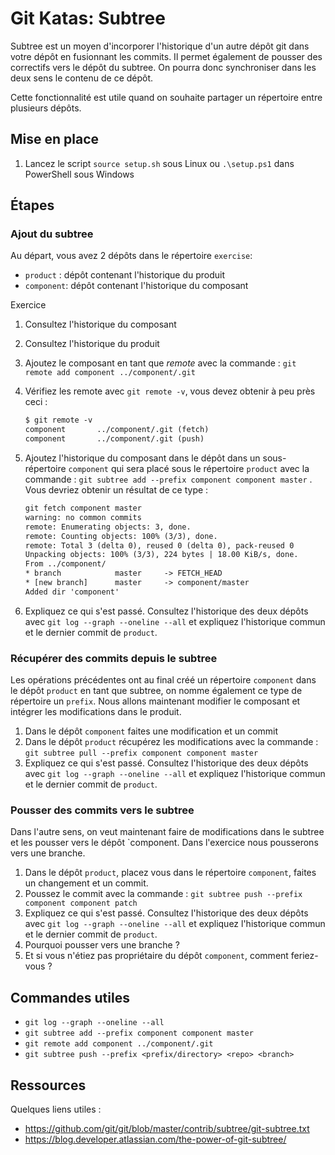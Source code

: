 # Git Katas: Subtree

Subtree est un moyen d'incorporer l'historique d'un autre dépôt git dans votre dépôt en fusionnant les commits. Il permet également de pousser des correctifs vers le dépôt du subtree. On pourra donc synchroniser dans les deux sens le contenu de ce dépôt.

Cette fonctionnalité est utile quand on souhaite partager un répertoire entre plusieurs dépôts.

## Mise en place

1. Lancez le script `source setup.sh` sous Linux ou `.\setup.ps1` dans PowerShell sous Windows

## Étapes

### Ajout du subtree

Au départ, vous avez 2 dépôts dans le répertoire `exercise`:

- `product` : dépôt contenant l'historique du produit
- `component`: dépôt contenant l'historique du composant

Exercice

1. Consultez l'historique du composant
1. Consultez l'historique du produit
1. Ajoutez le composant en tant que *remote* avec la commande : `git remote add component ../component/.git`
1. Vérifiez les remote avec `git remote -v`, vous devez obtenir à peu près ceci :

    ```txt
    $ git remote -v
    component       ../component/.git (fetch)
    component       ../component/.git (push)
    ```

1. Ajoutez l'historique du composant dans le dépôt dans un sous-répertoire `component` qui sera placé sous le répertoire `product` avec la commande : `git subtree add --prefix component component master` . Vous devriez obtenir un résultat de ce type :

    ```txt
    git fetch component master
    warning: no common commits
    remote: Enumerating objects: 3, done.
    remote: Counting objects: 100% (3/3), done.
    remote: Total 3 (delta 0), reused 0 (delta 0), pack-reused 0
    Unpacking objects: 100% (3/3), 224 bytes | 18.00 KiB/s, done.
    From ../component/
    * branch            master     -> FETCH_HEAD
    * [new branch]      master     -> component/master
    Added dir 'component'
    ```

1. Expliquez ce qui s'est passé. Consultez l'historique des deux dépôts avec `git log --graph --oneline --all` et expliquez l'historique commun et le dernier commit de `product`.

### Récupérer des commits depuis le subtree

Les opérations précédentes ont au final créé un répertoire `component` dans le dépôt `product` en tant que subtree, on nomme également ce type de répertoire un `prefix`. Nous allons maintenant modifier le composant et intégrer les modifications dans le produit.

1. Dans le dépôt `component` faites une modification et un commit
1. Dans le dépôt `product` récupérez les modifications avec la commande : `git subtree pull --prefix component component master`
1. Expliquez ce qui s'est passé. Consultez l'historique des deux dépôts avec `git log --graph --oneline --all` et expliquez l'historique commun et le dernier commit de `product`.

### Pousser des commits vers le subtree

Dans l'autre sens, on veut maintenant faire de modifications dans le subtree et les pousser vers le dépôt `component. Dans l'exercice nous pousserons vers une branche.

1. Dans le dépôt `product`, placez vous dans le répertoire `component`, faites un changement et un commit.
1. Poussez le commit avec la commande : `git subtree push --prefix component component patch`
1. Expliquez ce qui s'est passé. Consultez l'historique des deux dépôts avec `git log --graph --oneline --all` et expliquez l'historique commun et le dernier commit de `product`.
1. Pourquoi pousser vers une branche ?
1. Et si vous n'étiez pas propriétaire du dépôt `component`, comment feriez-vous ?

## Commandes utiles

* `git log --graph --oneline --all`
* `git subtree add --prefix component component master`
* `git remote add component ../component/.git`
* `git subtree push --prefix <prefix/directory> <repo> <branch>`

## Ressources

Quelques liens utiles :

- <https://github.com/git/git/blob/master/contrib/subtree/git-subtree.txt>
- <https://blog.developer.atlassian.com/the-power-of-git-subtree/>